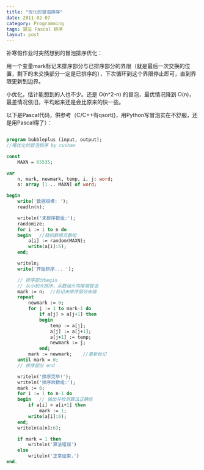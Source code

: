 ```yaml
---
title: "优化的冒泡排序"
date: 2011-02-07
category: Programming
tags: 算法 Pascal 排序
layout: post
---
```


补寒假作业时突然想到的冒泡排序优化：

用一个变量mark标记未排序部分与已排序部分的界限（就是最后一次交换的位置，剩下的未交换部分一定是已排序的），下次循环到这个界限停止即可，直到界限更新到边界。

小优化，估计能想到的人也不少。还是 O(n^2-n) 的冒泡，最优情况降到 O(n)，最差情况依旧，平均起来还是会比原来的快一些。

以下是Pascal代码，供参考（C/C++有qsort()，用Python写冒泡实在不舒服，还是用Pascal得了）：

```pascal

program bubbleplus (input, output);
//略优化的冒泡排序 by cuihao

const
    MAXN = 65535;

var
    n, mark, newmark, temp, i, j: word;
    a: array [1 .. MAXN] of word;

begin
    write('数据规模: ');
    readln(n);

    writeln('未排序数组:');
    randomize;
    for i := 1 to n do
    begin   //随机数填充数组
        a[i] := random(MAXN);
        write(a[i]:6);
    end;

    writeln;
    write('开始排序... ');

    // 排序部分begin
    // 从小到大排序，从数组头向尾端冒泡
    mark := n;  //标记未排序部分末端
    repeat
        newmark := 0;
        for j := 1 to mark-1 do
            if a[j] > a[j+1] then
            begin
                temp := a[j];
                a[j] := a[j+1];
                a[j+1] := temp;
                newmark := j;
            end;
        mark := newmark;    //更新标记
    until mark = 0;
    // 排序部分 end

    writeln('排序完毕!');
    writeln('排序后数组:');
    mark := 0;
    for i := 1 to n-1 do
    begin   // 输出并检测算法正确性
        if a[i] > a[i+1] then
            mark := 1;
        write(a[i]:6);
    end;
    writeln(a[n]:6);

    if mark = 1 then
        writeln('算法错误')
    else
        writeln('正常结束.')
end.

```
